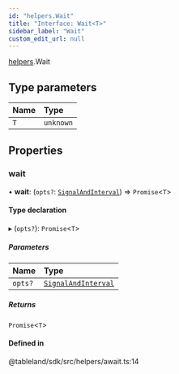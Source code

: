 ```yaml
---
id: "helpers.Wait"
title: "Interface: Wait<T>"
sidebar_label: "Wait"
custom_edit_url: null
---
```


[helpers](../namespaces/helpers.md).Wait

## Type parameters

| Name | Type |
| :------ | :------ |
| `T` | `unknown` |

## Properties

### wait

• **wait**: (`opts?`: [`SignalAndInterval`](../namespaces/helpers.md#signalandinterval)) => `Promise`<`T`\>

#### Type declaration

▸ (`opts?`): `Promise`<`T`\>

##### Parameters

| Name | Type |
| :------ | :------ |
| `opts?` | [`SignalAndInterval`](../namespaces/helpers.md#signalandinterval) |

##### Returns

`Promise`<`T`\>

#### Defined in

@tableland/sdk/src/helpers/await.ts:14
